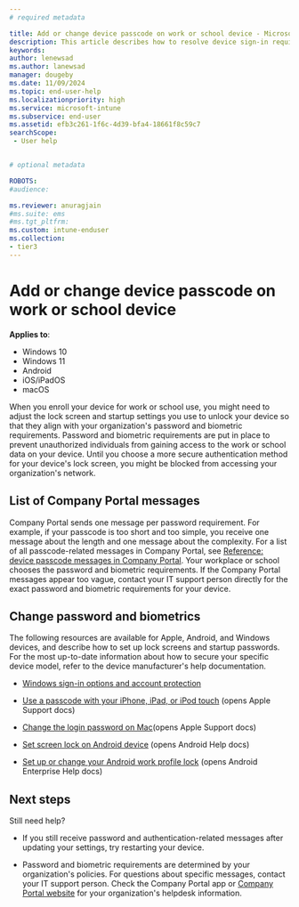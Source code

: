 ```yaml
---
# required metadata

title: Add or change device passcode on work or school device - Microsoft Intune | Microsoft Docs
description: This article describes how to resolve device sign-in requirements, with resources for Windows, Android, macOS, and iOS/iPadOS. 
keywords:
author: lenewsad
ms.author: lanewsad
manager: dougeby
ms.date: 11/09/2024
ms.topic: end-user-help
ms.localizationpriority: high
ms.service: microsoft-intune
ms.subservice: end-user
ms.assetid: efb3c261-1f6c-4d39-bfa4-18661f8c59c7
searchScope:
 - User help


# optional metadata

ROBOTS:
#audience:

ms.reviewer: anuragjain 
#ms.suite: ems
#ms.tgt_pltfrm:
ms.custom: intune-enduser
ms.collection:
- tier3
---
```

 
# Add or change device passcode on work or school device    

 **Applies to**:  
 * Windows 10  
 * Windows 11  
 * Android  
 * iOS/iPadOS  
 * macOS  

When you enroll your device for work or school use, you might need to adjust the lock screen and startup settings you use to unlock your device so that they align with your organization's password and biometric requirements. Password and biometric requirements are put in place to prevent unauthorized individuals from gaining access to the work or school data on your device. Until you choose a more secure authentication method for your device's lock screen, you might be blocked from accessing your organization's network.  

## List of Company Portal messages 

Company Portal sends one message per password requirement. For example, if your passcode is too short and too simple, you receive one message about the length and one message about the complexity. For a list of all passcode-related messages in Company Portal, see [Reference: device passcode messages in Company Portal](intune-company-portal-password-message-reference.md). Your workplace or school chooses the password and biometric requirements. If the Company Portal messages appear too vague, contact your IT support person directly for the exact password and biometric requirements for your device.  

## Change password and biometrics   

The following resources are available for Apple, Android, and Windows devices, and describe how to set up lock screens and startup passwords. For the most up-to-date information about how to secure your specific device model, refer to the device manufacturer's help documentation.  

- [Windows sign-in options and account protection](https://support.microsoft.com/windows/windows-sign-in-options-and-account-protection-7b34d4cf-794f-f6bd-ddcc-e73cdf1a6fbf)  

- [Use a passcode with your iPhone, iPad, or iPod touch](https://support.apple.com/en-us/HT204060) (opens Apple Support docs)  

- [Change the login password on Mac](https://support.apple.com/guide/mac-help/change-the-login-password-on-mac-mchlp1550/mac)(opens Apple Support docs)  

- [Set screen lock on Android device](https://support.google.com/android/answer/9079129) (opens Android Help docs)  

- [Set up or change your Android work profile lock](https://support.google.com/work/android/answer/7029958) (opens Android Enterprise Help docs)  

## Next steps
Still need help?  

* If you still receive password and authentication-related messages after updating your settings, try restarting your device.  

* Password and biometric requirements are determined by your organization's policies. For questions about specific messages, contact your IT support person. Check the Company Portal app or [Company Portal website](https://go.microsoft.com/fwlink/?linkid=2010980) for your organization's helpdesk information.  

